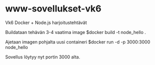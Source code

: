 # www-sovellukset-vk6
Vk6 Docker + Node.js harjoitustehtävät

Buildataan tehävän 3-4 vaatima image
$docker build -t node_hello .

Ajetaan imagen pohjalta uusi containeri
$docker run -d -p 3000:3000 node_hello

Sovellus löytyy nyt portin 3000 alta.
